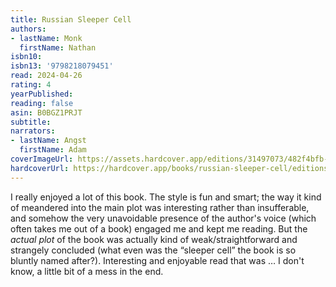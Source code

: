 ```yaml
---
title: Russian Sleeper Cell
authors:
- lastName: Monk
  firstName: Nathan
isbn10:
isbn13: '9798218079451'
read: 2024-04-26
rating: 4
yearPublished:
reading: false
asin: B0BGZ1PRJT
subtitle:
narrators:
- lastName: Angst
  firstName: Adam
coverImageUrl: https://assets.hardcover.app/editions/31497073/482f4bfb-fb62-4379-88a9-e84ad6a8505c.jpg
hardcoverUrl: https://hardcover.app/books/russian-sleeper-cell/editions/31969470
---
```

I really enjoyed a lot of this book. The style is fun and smart; the way it kind of meandered into the main plot was interesting rather than insufferable, and somehow the very unavoidable presence of the author's voice (which often takes me out of a book) engaged me and kept me reading. But the  _actual plot_  of the book was actually kind of weak/straightforward and strangely concluded (what even was the “sleeper cell” the book is so bluntly named after?). Interesting and enjoyable read that was … I don't know, a little bit of a mess in the end.
